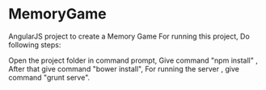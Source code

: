 # MemoryGame
AngularJS project to create a Memory Game
For running this project, Do following steps:

Open the project folder in command prompt,
Give command "npm install" ,
After that give command "bower install",
For running the server , give command "grunt serve".

